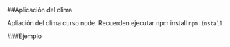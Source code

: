 ##Aplicación del clima

Apliación del clima curso node. Recuerden ejecutar npm install 
````npm install ````

###Ejemplo 
````node  app -d "Quetzaltenango"
`````